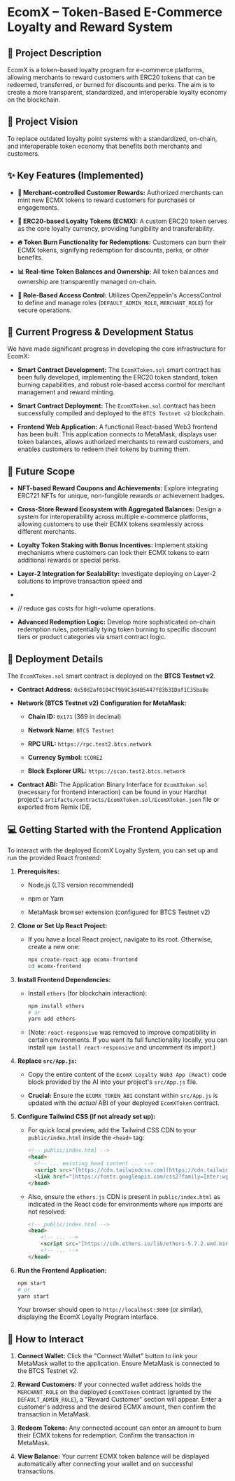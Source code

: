 # EcomX – Token-Based E-Commerce Loyalty and Reward System

## 📄 Project Description

EcomX is a token-based loyalty program for e-commerce platforms, allowing merchants to reward customers with ERC20 tokens that can be redeemed, transferred, or burned for discounts and perks. The aim is to create a more transparent, standardized, and interoperable loyalty economy on the blockchain.

## 🎯 Project Vision

To replace outdated loyalty point systems with a standardized, on-chain, and interoperable token economy that benefits both merchants and customers.

## ✨ Key Features (Implemented)

* **🏪 Merchant-controlled Customer Rewards:** Authorized merchants can mint new ECMX tokens to reward customers for purchases or engagements.

* **🎁 ERC20-based Loyalty Tokens (ECMX):** A custom ERC20 token serves as the core loyalty currency, providing fungibility and transferability.

* **🔥 Token Burn Functionality for Redemptions:** Customers can burn their ECMX tokens, signifying redemption for discounts, perks, or other benefits.

* **📊 Real-time Token Balances and Ownership:** All token balances and ownership are transparently managed on-chain.

* **🔐 Role-Based Access Control:** Utilizes OpenZeppelin's AccessControl to define and manage roles (`DEFAULT_ADMIN_ROLE`, `MERCHANT_ROLE`) for secure operations.

## 🚀 Current Progress & Development Status

We have made significant progress in developing the core infrastructure for EcomX:

* **Smart Contract Development:** The `EcomXToken.sol` smart contract has been fully developed, implementing the ERC20 token standard, token burning capabilities, and robust role-based access control for merchant management and reward minting.

* **Smart Contract Deployment:** The `EcomXToken.sol` contract has been successfully compiled and deployed to the `BTCS Testnet v2` blockchain.

* **Frontend Web Application:** A functional React-based Web3 frontend has been built. This application connects to MetaMask, displays user token balances, allows authorized merchants to reward customers, and enables customers to redeem their tokens by burning them.

## 🔮 Future Scope

* **NFT-based Reward Coupons and Achievements:** Explore integrating ERC721 NFTs for unique, non-fungible rewards or achievement badges.

* **Cross-Store Reward Ecosystem with Aggregated Balances:** Design a system for interoperability across multiple e-commerce platforms, allowing customers to use their ECMX tokens seamlessly across different merchants.

* **Loyalty Token Staking with Bonus Incentives:** Implement staking mechanisms where customers can lock their ECMX tokens to earn additional rewards or special perks.

* **Layer-2 Integration for Scalability:** Investigate deploying on Layer-2 solutions to improve transaction speed and
*
* // reduce gas costs for high-volume operations.

* **Advanced Redemption Logic:** Develop more sophisticated on-chain redemption rules, potentially tying token burning to specific discount tiers or product categories via smart contract logic.

## 📜 Deployment Details

The `EcomXToken.sol` smart contract is deployed on the **BTCS Testnet v2**.

* **Contract Address:** `0x50d2af0104Cf9b9C3d4B5447f83b31Daf1C35baBe`

* **Network (BTCS Testnet v2) Configuration for MetaMask:**

  * **Chain ID:** `0x171` (369 in decimal)

  * **Network Name:** `BTCS Testnet`

  * **RPC URL:** `https://rpc.test2.btcs.network`

  * **Currency Symbol:** `tCORE2`

  * **Block Explorer URL:** `https://scan.test2.btcs.network`

* **Contract ABI:** The Application Binary Interface for `EcomXToken.sol` (necessary for frontend interaction) can be found in your Hardhat project's `artifacts/contracts/EcomXToken.sol/EcomXToken.json` file or exported from Remix IDE.

## 💻 Getting Started with the Frontend Application

To interact with the deployed EcomX Loyalty System, you can set up and run the provided React frontend:

1.  **Prerequisites:**

    * Node.js (LTS version recommended)

    * npm or Yarn

    * MetaMask browser extension (configured for BTCS Testnet v2)

2.  **Clone or Set Up React Project:**

    * If you have a local React project, navigate to its root. Otherwise, create a new one:

        ```bash
        npx create-react-app ecomx-frontend
        cd ecomx-frontend
        ```

3.  **Install Frontend Dependencies:**

    * Install `ethers` (for blockchain interaction):

        ```bash
        npm install ethers
        # or
        yarn add ethers
        ```

    * (Note: `react-responsive` was removed to improve compatibility in certain environments. If you want its full functionality locally, you can install `npm install react-responsive` and uncomment its import.)

4.  **Replace `src/App.js`:**

    * Copy the entire content of the `EcomX Loyalty Web3 App (React)` code block provided by the AI into your project's `src/App.js` file.

    * **Crucial:** Ensure the `ECOMX_TOKEN_ABI` constant within `src/App.js` is updated with the *actual* ABI of your deployed `EcomXToken` contract.

5.  **Configure Tailwind CSS (if not already set up):**

    * For quick local preview, add the Tailwind CSS CDN to your `public/index.html` inside the `<head>` tag:

        ```html
        <!-- public/index.html -->
        <head>
          <!-- ... existing head content ... -->
          <script src="[https://cdn.tailwindcss.com](https://cdn.tailwindcss.com)"></script>
          <link href="[https://fonts.googleapis.com/css2?family=Inter:wght@400;600;700&display=swap](https://fonts.googleapis.com/css2?family=Inter:wght@400;600;700&display=swap)" rel="stylesheet" />
        </head>
        ```

    * Also, ensure the `ethers.js` CDN is present in `public/index.html` as indicated in the React code for environments where `npm` imports are not resolved:

        ```html
        <!-- public/index.html -->
        <head>
            <!-- ... -->
            <script src="[https://cdn.ethers.io/lib/ethers-5.7.2.umd.min.js](https://cdn.ethers.io/lib/ethers-5.7.2.umd.min.js)"></script>
            <!-- ... -->
        </head>
        ```

6.  **Run the Frontend Application:**

    ```bash
    npm start
    # or
    yarn start
    ```

    Your browser should open to `http://localhost:3000` (or similar), displaying the EcomX Loyalty Program interface.

## 🤝 How to Interact

1.  **Connect Wallet:** Click the "Connect Wallet" button to link your MetaMask wallet to the application. Ensure MetaMask is connected to the BTCS Testnet v2.

2.  **Reward Customers:** If your connected wallet address holds the `MERCHANT_ROLE` on the deployed `EcomXToken` contract (granted by the `DEFAULT_ADMIN_ROLE`), a "Reward Customer" section will appear. Enter a customer's address and the desired ECMX amount, then confirm the transaction in MetaMask.

3.  **Redeem Tokens:** Any connected account can enter an amount to burn their ECMX tokens for redemption. Confirm the transaction in MetaMask.

4.  **View Balance:** Your current ECMX token balance will be displayed automatically after connecting your wallet and on successful transactions.
